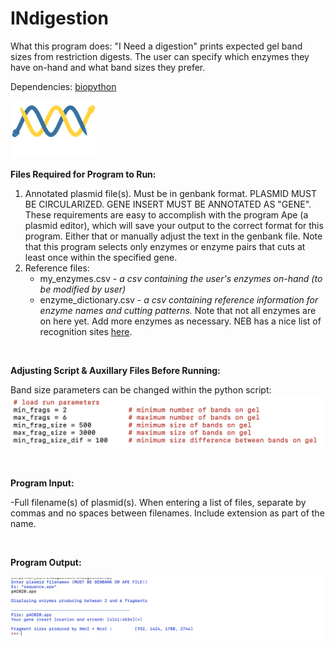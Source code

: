 # INdigestion
What this program does:
"I Need a digestion" prints expected gel band sizes from restriction digests. The user can specify which enzymes they have on-hand and what band sizes they prefer.

Dependencies: [biopython](https://biopython.org/)

![biopython-logo](https://raw.githubusercontent.com/amcrabtree/synteny-mapper/master/images/biopython_logo_white.png)


<b>Files Required for Program to Run:</b>
1. Annotated plasmid file(s). Must be in genbank format. PLASMID MUST BE CIRCULARIZED. GENE INSERT MUST BE ANNOTATED AS "GENE". These requirements are easy to accomplish with the program Ape (a plasmid editor), which will save your output to the correct format for this program. Either that or manually adjust the text in the genbank file. Note that this program selects only enzymes or enzyme pairs that cuts at least once within the specified gene. 
2. Reference files:
   * my_enzymes.csv - <i>a csv containing the user's enzymes on-hand (to be modified by user)</i>
   * enzyme_dictionary.csv - <i>a csv containing reference information for enzyme names and cutting patterns.</i> Note that not all enzymes are on here yet. Add more enzymes as necessary. NEB has a nice list of recognition sites <a href="https://www.neb.com/tools-and-resources/selection-charts/alphabetized-list-of-recognition-specificities">here</a>. 

<p>&nbsp;</p>

<b>Adjusting Script & Auxillary Files Before Running: </b>

Band size parameters can be changed within the python script:
![indigestion_script.jpeg](https://raw.githubusercontent.com/amcrabtree/INdigestion/master/images/indigestion_script.jpeg)

<p>&nbsp;</p>

<b>Program Input:</b>

-Full filename(s) of plasmid(s). When entering a list of files, separate by commas and no spaces between filenames. Include extension as part of the name. 

<p>&nbsp;</p>
  
<b>Program Output:</b>

![indigestion_input_output.jpeg](https://raw.githubusercontent.com/amcrabtree/INdigestion/master/images/indigestion_input_output.jpeg)
